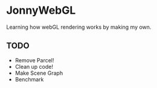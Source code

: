 # JonnyWebGL

Learning how webGL rendering works by making my own.

## TODO
  + Remove Parcel!
  + Clean up code!
  + Make Scene Graph
  + Benchmark
